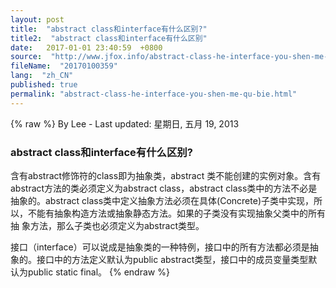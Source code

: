 ```yaml
---
layout: post
title:  "abstract class和interface有什么区别?"
title2:  "abstract class和interface有什么区别"
date:   2017-01-01 23:40:59  +0800
source:  "http://www.jfox.info/abstract-class-he-interface-you-shen-me-qu-bie.html"
fileName:  "20170100359"
lang:  "zh_CN"
published: true
permalink: "abstract-class-he-interface-you-shen-me-qu-bie.html"
---
```

{% raw %}
By Lee - Last updated: 星期日, 五月 19, 2013

### abstract class和interface有什么区别?

含有abstract修饰符的class即为抽象类，abstract 类不能创建的实例对象。含有abstract方法的类必须定义为abstract class，abstract class类中的方法不必是抽象的。abstract class类中定义抽象方法必须在具体(Concrete)子类中实现，所以，不能有抽象构造方法或抽象静态方法。如果的子类没有实现抽象父类中的所有抽 象方法，那么子类也必须定义为abstract类型。

接口（interface）可以说成是抽象类的一种特例，接口中的所有方法都必须是抽象的。接口中的方法定义默认为public abstract类型，接口中的成员变量类型默认为public static final。
{% endraw %}
